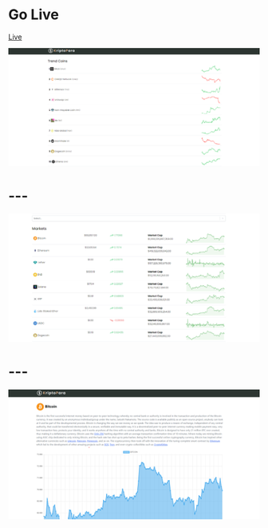 # Go Live

[Live](https://mosyocoder-cryptoapi.netlify.app/)


![alt text](/public/images/crypto1.png)
# ---
![alt text](/public/images/crypto2.png)
# ---
![alt text](/public/images/crypto3.png)